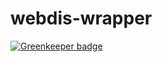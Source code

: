 # webdis-wrapper

[![Greenkeeper badge](https://badges.greenkeeper.io/violinist-dev/webdis-wrapper.svg)](https://greenkeeper.io/)